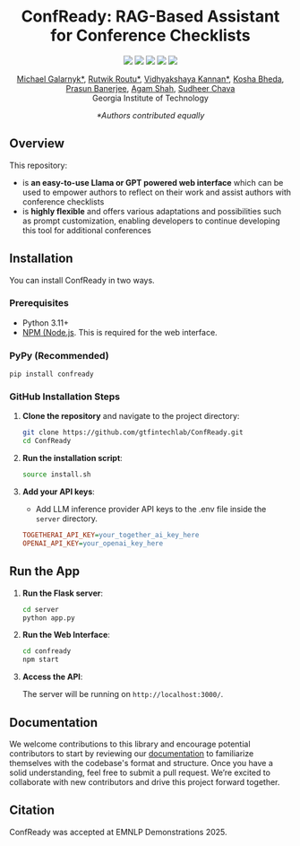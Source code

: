 <h1 align="center">ConfReady: RAG-Based Assistant for Conference Checklists</h1>

<p align="center">
  <a href="https://youtu.be/sNhpKJLfArc?si=65QDrhk0uJRMPSBP"><img src="https://img.shields.io/badge/Video-Watch-red"></a>
  <a href="https://confready-docs.vercel.app/docs/introduction"><img src="https://img.shields.io/badge/Docs-View-blue"></a>
  <a href="https://pypi.org/project/confready/"><img src="https://img.shields.io/badge/PyPI-0.2.0-green"></a>
  <img src="https://img.shields.io/badge/python-3.11-blue">
  <img src="https://img.shields.io/badge/license-AGPL%20v3-blue">
</p>

<p align="center">
  <a href="https://www.linkedin.com/in/michaelgalarnyk/">Michael Galarnyk*</a>,
  <a href="https://www.linkedin.com/in/rutwikroutu/">Rutwik Routu*</a>,
  <a href="https://www.linkedin.com/in/vidhyakshayakannan/">Vidhyakshaya Kannan*</a>,
  <a href="https://www.linkedin.com/in/koshabheda/">Kosha Bheda</a>,<br/>
  <a href="https://www.linkedin.com/in/prasunbanerjee04/">Prasun Banerjee</a>,
  <a href="https://shahagam4.github.io/">Agam Shah</a>,
  <a href="https://www.scheller.gatech.edu/directory/faculty/chava/index.html">Sudheer Chava</a><br/>
  Georgia Institute of Technology
</p>

<p align="center"><em>*Authors contributed equally</em></p>

## Overview

This repository:

- is **an easy-to-use Llama or GPT powered web interface** which can be used to empower authors to reflect on their work and assist authors with conference checklists
- is **highly flexible** and offers various adaptations and possibilities such as prompt customization, enabling developers to continue developing this tool for additional conferences

## Installation

You can install ConfReady in two ways.

### Prerequisites

- Python 3.11+
- [NPM (Node.js](https://nodejs.org/). This is required for the web interface.

### PyPy (Recommended)

```
pip install confready
```

### GitHub Installation Steps

1. **Clone the repository** and navigate to the project directory:

    ```bash
    git clone https://github.com/gtfintechlab/ConfReady.git
    cd ConfReady
    ```

2. **Run the installation script**:

    ```bash
   source install.sh
    ```

3. **Add your API keys**:

    - Add LLM inference provider API keys to the .env file inside the `server` directory.

    ```ini
    TOGETHERAI_API_KEY=your_together_ai_key_here
    OPENAI_API_KEY=your_openai_key_here
    ```

## Run the App
1. **Run the Flask server**:

    ```bash
    cd server
    python app.py
    ```

2. **Run the Web Interface**:

    ```bash
    cd confready
    npm start
    ```

3. **Access the API**:

    The server will be running on `http://localhost:3000/`.
   
## Documentation

We welcome contributions to this library and encourage potential contributors to start by reviewing our [documentation](https://confready-docs.vercel.app/docs/introduction) to familiarize themselves with the codebase's format and structure. Once you have a solid understanding, feel free to submit a pull request. We’re excited to collaborate with new contributors and drive this project forward together.

## Citation

ConfReady was accepted at EMNLP Demonstrations 2025. 

```bibtex

```
